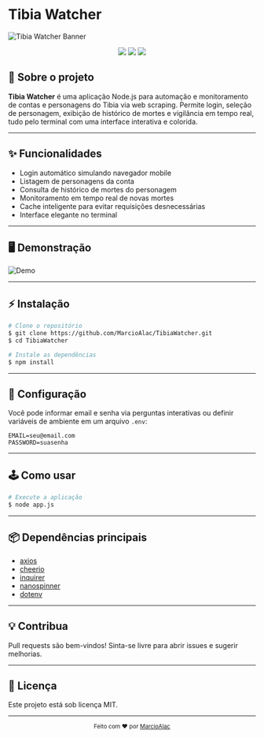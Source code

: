 # Tibia Watcher

![Tibia Watcher Banner](https://raw.githubusercontent.com/MarcioAlac/TibiaWatcher/main/assets/banner.png)

<div align="center">
  <img src="https://img.shields.io/github/license/MarcioAlac/TibiaWatcher?style=for-the-badge" />
  <img src="https://img.shields.io/github/stars/MarcioAlac/TibiaWatcher?style=for-the-badge" />
  <img src="https://img.shields.io/github/issues/MarcioAlac/TibiaWatcher?style=for-the-badge" />
</div>

## 🚀 Sobre o projeto

**Tibia Watcher** é uma aplicação Node.js para automação e monitoramento de contas e personagens do Tibia via web scraping. Permite login, seleção de personagem, exibição de histórico de mortes e vigilância em tempo real, tudo pelo terminal com uma interface interativa e colorida.

---

## ✨ Funcionalidades

- Login automático simulando navegador mobile
- Listagem de personagens da conta
- Consulta de histórico de mortes do personagem
- Monitoramento em tempo real de novas mortes
- Cache inteligente para evitar requisições desnecessárias
- Interface elegante no terminal

---

## 🖥️ Demonstração

![Demo](https://raw.githubusercontent.com/MarcioAlac/TibiaWatcher/main/assets/demo.gif)

---

## ⚡ Instalação

```bash
# Clone o repositório
$ git clone https://github.com/MarcioAlac/TibiaWatcher.git
$ cd TibiaWatcher

# Instale as dependências
$ npm install
```

---

## 🔑 Configuração

Você pode informar email e senha via perguntas interativas ou definir variáveis de ambiente em um arquivo `.env`:

```env
EMAIL=seu@email.com
PASSWORD=suasenha
```

---

## 🕹️ Como usar

```bash
# Execute a aplicação
$ node app.js
```

---

## 📦 Dependências principais

- [axios](https://github.com/axios/axios)
- [cheerio](https://github.com/cheeriojs/cheerio)
- [inquirer](https://github.com/SBoudrias/Inquirer.js/)
- [nanospinner](https://github.com/usmanyunusov/nanospinner)
- [dotenv](https://github.com/motdotla/dotenv)

---

## 💡 Contribua

Pull requests são bem-vindos! Sinta-se livre para abrir issues e sugerir melhorias.

---

## 📄 Licença

Este projeto está sob licença MIT.

---

<div align="center">
  <sub>Feito com ❤️ por <a href="https://github.com/MarcioAlac">MarcioAlac</a></sub>
</div>
